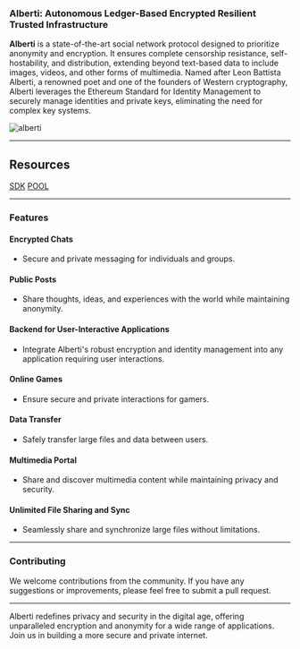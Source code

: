 ### Alberti: Autonomous Ledger-Based Encrypted Resilient Trusted Infrastructure

**Alberti** is a state-of-the-art social network protocol designed to prioritize anonymity and encryption. It ensures complete censorship resistance, self-hostability, and distribution, extending beyond text-based data to include images, videos, and other forms of multimedia. Named after Leon Battista Alberti, a renowned poet and one of the founders of Western cryptography, Alberti leverages the Ethereum Standard for Identity Management to securely manage identities and private keys, eliminating the need for complex key systems.

![alberti](https://github.com/AlbertiProtocol/.github/assets/8281782/38aeadcb-6478-411c-9cc5-441b6c51abca)


---
## Resources 
[SDK](https://github.com/AlbertiProtocol/sdk) [POOL](https://github.com/AlbertiProtocol/pool)

---

### Features

#### Encrypted Chats
- Secure and private messaging for individuals and groups.

#### Public Posts
- Share thoughts, ideas, and experiences with the world while maintaining anonymity.

#### Backend for User-Interactive Applications
- Integrate Alberti's robust encryption and identity management into any application requiring user interactions.

#### Online Games
- Ensure secure and private interactions for gamers.

#### Data Transfer
- Safely transfer large files and data between users.

#### Multimedia Portal
- Share and discover multimedia content while maintaining privacy and security.

#### Unlimited File Sharing and Sync
- Seamlessly share and synchronize large files without limitations.

---

### Contributing

We welcome contributions from the community. If you have any suggestions or improvements, please feel free to submit a pull request.

---

Alberti redefines privacy and security in the digital age, offering unparalleled encryption and anonymity for a wide range of applications. Join us in building a more secure and private internet.
